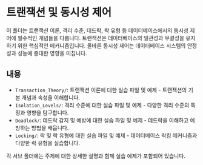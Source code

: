# 트랜잭션 및 동시성 제어

이 폴더는 트랜잭션 이론, 격리 수준, 데드락, 락 유형 등 데이터베이스에서의 동시성 제어에 필수적인 개념들을 다룹니다. 트랜잭션은 데이터베이스의 일관성과 무결성을 유지하기 위한 핵심적인 메커니즘입니다. 올바른 동시성 제어는 데이터베이스 시스템의 안정성과 성능에 중대한 영향을 미칩니다.

## 내용

- `Transaction_Theory/`: 트랜잭션 이론에 대한 실습 파일 및 예제 - 트랜잭션의 기본 개념과 속성을 이해합니다.
- `Isolation_Levels/`: 격리 수준에 대한 실습 파일 및 예제 - 다양한 격리 수준의 특징과 영향을 탐구합니다.
- `Deadlock/`: 데드락 감지 및 예방에 대한 실습 파일 및 예제 - 데드락을 이해하고 예방하는 방법을 배웁니다.
- `Locking/`: 락 및 락 유형에 대한 실습 파일 및 예제 - 데이터베이스 락킹 메커니즘과 다양한 락 유형을 실습합니다.

각 서브 폴더에는 주제에 대한 상세한 설명과 함께 실습 예제가 포함되어 있습니다.

